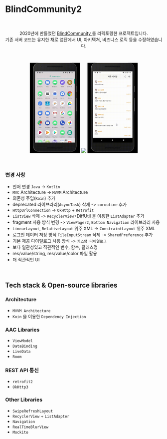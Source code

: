 # BlindCommunity2

</br>

<p align="center">  
2020년에 만들었던 <a href="https://github.com/yeon-kyu/Android_BlindCommunity" target="_blank"> BlindCommunity </a> 를 리펙토링한 프로젝트입니다. </br>
기존 서버 코드는 유지한 채로 앱단에서 UI, 아키텍쳐, 비즈니스 로직 등을 수정하였습니다.
</p>
</br>

<p align="center">
<img src="https://github.com/yeon-kyu/Android_BlindCommunity_refactor/blob/main/previews/BC_from_login_to_post.gif" width="32%"/>
<img src="https://github.com/yeon-kyu/Android_BlindCommunity_refactor/blob/main/previews/BC_from_board_to_write_post.gif" width="32%"/>
<img src="https://github.com/yeon-kyu/Android_BlindCommunity_refactor/blob/main/previews/BC_from_board_to_write_comment.gif" width="32%"/>
</p>

</br>

### 변경 사항
- 언어 변경 `Java` -> `Kotlin`
- `MVC` Architecture -> `MVVM` Architecture
- 의존성 주입(`Koin`) 추가
- deprecated 라이브라리(`AsyncTask`) 삭제 -> `coroutine` 추가
- `HttpUrlConnection` -> `OkHttp` + `Retrofit`
- `ListView` 삭제 -> `RecyclerView`+DiffUtil 을 이용한 `ListAdapter` 추가
- fragment 사용 방식 변경 -> `ViewPager2`, `Bottom Navigation` 라이브라리 사용
- `LinearLayout`, `RelativeLayout` 위주 XML -> `ConstraintLayout` 위주 XML
- 로그인 데이터 저장 방식 `FileInputStream` 삭제 -> `SharedPreference` 추가
- 기본 제공 다이얼로그 사용 방식 -> `커스텀 다이얼로그` 
- 보다 일관성있고 직관적인 변수, 함수, 클래스명
- res/value/string, res/value/color 파일 활용
- 더 직관적인 UI

</br>

## Tech stack & Open-source libraries
### Architecture
- `MVVM Architecture`
- `Koin` 을 이용한 `Dependency Injection`

### AAC Libraries
 - `ViewModel`
 - `DataBinding`
 - `LiveData`
 - `Room`

### REST API 통신
 - `retrofit2`
 - `OkHttp3`

### Other Libraries
 - `SwipeRefreshLayout`
 - `RecyclerView` + `ListAdapter`
 - `Navigation`
 - `RealTimeBlurView`
 - `Mockito`
